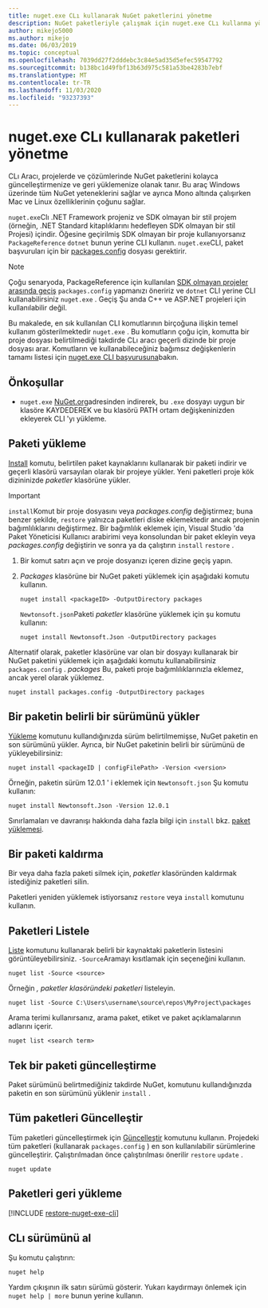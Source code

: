 ```yaml
---
title: nuget.exe CLı kullanarak NuGet paketlerini yönetme
description: NuGet paketleriyle çalışmak için nuget.exe CLı kullanma yönergeleri.
author: mikejo5000
ms.author: mikejo
ms.date: 06/03/2019
ms.topic: conceptual
ms.openlocfilehash: 7039dd27f2dddebc3c84e5ad35d5efec59547792
ms.sourcegitcommit: b138bc1d49fbf13b63d975c581a53be4283b7ebf
ms.translationtype: MT
ms.contentlocale: tr-TR
ms.lasthandoff: 11/03/2020
ms.locfileid: "93237393"
---
```

# <a name="manage-packages-using-the-nugetexe-cli"></a>nuget.exe CLı kullanarak paketleri yönetme

CLı Aracı, projelerde ve çözümlerinde NuGet paketlerini kolayca güncelleştirmenize ve geri yüklemenize olanak tanır. Bu araç Windows üzerinde tüm NuGet yeteneklerini sağlar ve ayrıca Mono altında çalışırken Mac ve Linux özelliklerinin çoğunu sağlar.

`nuget.exe`Clı .NET Framework projeniz ve SDK olmayan bir stil projem (örneğin, .NET Standard kitaplıklarını hedefleyen SDK olmayan bir stil Projesi) içindir. Öğesine geçirilmiş SDK olmayan bir proje kullanıyorsanız `PackageReference` `dotnet` bunun yerine CLI kullanın. `nuget.exe`CLI, paket başvuruları için bir [packages.config](../reference/packages-config.md) dosyası gerektirir.

> [!NOTE]
> Çoğu senaryoda, PackageReference için kullanılan [SDK olmayan projeler arasında geçiş](../consume-packages/migrate-packages-config-to-package-reference.md) `packages.config` yapmanızı öneririz ve `dotnet` CLI yerine CLI kullanabilirsiniz `nuget.exe` . Geçiş Şu anda C++ ve ASP.NET projeleri için kullanılabilir değil.

Bu makalede, en sık kullanılan CLI komutlarının birçoğuna ilişkin temel kullanım gösterilmektedir `nuget.exe` . Bu komutların çoğu için, komutta bir proje dosyası belirtilmediği takdirde CLı aracı geçerli dizinde bir proje dosyası arar. Komutların ve kullanabileceğiniz bağımsız değişkenlerin tamamı listesi için [nuget.exe CLI başvurusuna](../reference/nuget-exe-cli-reference.md)bakın.

## <a name="prerequisites"></a>Önkoşullar

- `nuget.exe` [NuGet.org](https://dist.nuget.org/win-x86-commandline/latest/nuget.exe)adresinden indirerek, bu `.exe` dosyayı uygun bir klasöre KAYDEDEREK ve bu klasörü PATH ortam değişkeninizden ekleyerek CLI 'yı yükleme.

## <a name="install-a-package"></a>Paketi yükleme

[Install](../reference/cli-reference/cli-ref-install.md) komutu, belirtilen paket kaynaklarını kullanarak bir paketi indirir ve geçerli klasörü varsayılan olarak bir projeye yükler. Yeni paketleri proje kök dizininizde *paketler* klasörüne yükler.

> [!IMPORTANT]
> `install`Komut bir proje dosyasını veya *packages.config* değiştirmez; buna benzer şekilde, `restore` yalnızca paketleri diske eklemektedir ancak projenin bağımlılıklarını değiştirmez. Bir bağımlılık eklemek için, Visual Studio 'da Paket Yöneticisi Kullanıcı arabirimi veya konsolundan bir paket ekleyin veya *packages.config* değiştirin ve sonra ya da çalıştırın `install` `restore` .

1. Bir komut satırı açın ve proje dosyanızı içeren dizine geçiş yapın.

2. *Packages* klasörüne bir NuGet paketi yüklemek için aşağıdaki komutu kullanın.

    ```cli
    nuget install <packageID> -OutputDirectory packages
    ```

    `Newtonsoft.json`Paketi *paketler* klasörüne yüklemek için şu komutu kullanın:

    ```cli
    nuget install Newtonsoft.Json -OutputDirectory packages
    ```

Alternatif olarak, paketler klasörüne var olan bir dosyayı kullanarak bir NuGet paketini yüklemek için aşağıdaki komutu kullanabilirsiniz `packages.config` . *packages* Bu, paketi proje bağımlılıklarınızla eklemez, ancak yerel olarak yüklemez.

```cli
nuget install packages.config -OutputDirectory packages
```

## <a name="install-a-specific-version-of-a-package"></a>Bir paketin belirli bir sürümünü yükler

[Yükleme](../reference/cli-reference/cli-ref-install.md) komutunu kullandığınızda sürüm belirtilmemişse, NuGet paketin en son sürümünü yükler. Ayrıca, bir NuGet paketinin belirli bir sürümünü de yükleyebilirsiniz:

```cli
nuget install <packageID | configFilePath> -Version <version>
```

Örneğin, paketin sürüm 12.0.1 ' i eklemek için `Newtonsoft.json` Şu komutu kullanın:

```cli
nuget install Newtonsoft.Json -Version 12.0.1
```

Sınırlamaları ve davranışı hakkında daha fazla bilgi için `install` bkz. [paket yüklemesi](#install-a-package).

## <a name="remove-a-package"></a>Bir paketi kaldırma

Bir veya daha fazla paketi silmek için, *paketler* klasöründen kaldırmak istediğiniz paketleri silin.

Paketleri yeniden yüklemek istiyorsanız `restore` veya `install` komutunu kullanın.

## <a name="list-packages"></a>Paketleri Listele

[Liste](../reference/cli-reference/cli-ref-list.md) komutunu kullanarak belirli bir kaynaktaki paketlerin listesini görüntüleyebilirsiniz. `-Source`Aramayı kısıtlamak için seçeneğini kullanın.

```cli
nuget list -Source <source>
```

Örneğin *, paketler klasöründeki paketleri* listeleyin.

```cli
nuget list -Source C:\Users\username\source\repos\MyProject\packages
```

Arama terimi kullanırsanız, arama paket, etiket ve paket açıklamalarının adlarını içerir.

```cli
nuget list <search term>
```

## <a name="update-an-individual-package"></a>Tek bir paketi güncelleştirme

Paket sürümünü belirtmediğiniz takdirde NuGet, komutunu kullandığınızda paketin en son sürümünü yüklenir `install` .

## <a name="update-all-packages"></a>Tüm paketleri Güncelleştir

Tüm paketleri güncelleştirmek için [Güncelleştir](../reference/cli-reference/cli-ref-update.md) komutunu kullanın. Projedeki tüm paketleri (kullanarak `packages.config` ) en son kullanılabilir sürümlerine güncelleştirir. Çalıştırılmadan önce çalıştırılması önerilir `restore` `update` .

```cli
nuget update
```

## <a name="restore-packages"></a>Paketleri geri yükleme

[!INCLUDE [restore-nuget-exe-cli](includes/restore-nuget-exe-cli.md)]

## <a name="get-the-cli-version"></a>CLı sürümünü al

Şu komutu çalıştırın:

```cli
nuget help
```

Yardım çıkışının ilk satırı sürümü gösterir. Yukarı kaydırmayı önlemek için `nuget help | more` bunun yerine kullanın.